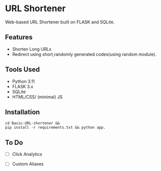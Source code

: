 # URL Shortener
Web-based URL Shortener built on FLASK and SQLite.  

## Features
- Shorten Long URLs
- Redirect using short,randomly generated codes(using random module).  
## Tools Used
- Python 3.11
- FLASK 3.x
- SQLite
- HTML/CSS/ (minimal) JS

## Installation
```git clone https://github.com/barelogic/Basic-URL-shortener &&
cd Basic-URL-shortener && 
pip install -r requirements.txt && python app.
```
## To Do 
-[ ] Click Analytics  
-[ ] Custom Aliases

